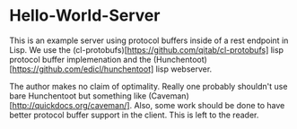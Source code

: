 # Hello-World-Server

This is an example server using protocol buffers
inside of a rest endpoint in Lisp.
We use the (cl-protobufs)[https://github.com/qitab/cl-protobufs]
lisp protocol buffer implemenation and the
(Hunchentoot)[https://github.com/edicl/hunchentoot] lisp
webserver.

The author makes no claim of optimality. Really
one probably shouldn't use bare Hunchentoot but something
like (Caveman)[http://quickdocs.org/caveman/].
Also, some work should be done to have better protocol buffer
support in the client. This is left to the reader.
